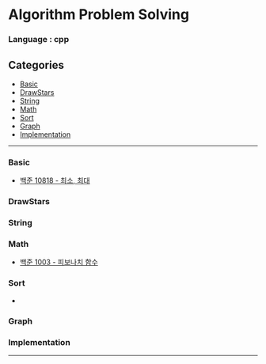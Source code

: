 # Algorithm Problem Solving

### Language : cpp

## Categories

* [Basic](#Basic)
* [DrawStars](#DrawStars)
* [String](#String)
* [Math](#Math)
* [Sort](#Sort)
* [Graph](#Graph)
* [Implementation](#Implementation)

* * * 

### Basic

- [백준 10818 - 최소, 최대](Basic/B_10818.cpp)

### DrawStars



### String


### Math

- [백준 1003 - 피보나치 함수](Math/B_1003.cpp)

### Sort

- 

### Graph


### Implementation


* * * 

